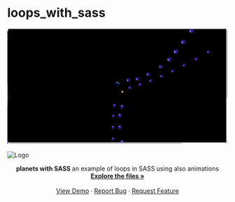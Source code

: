 # loops_with_sass 

![check here](sassloops.png)

 <img src=(sassloops.png) alt="Logo" width="214" height="336">
  <p align="center">
  <strong> planets with SASS </strong>
an example of loops in SASS using also animations
    <br />
    <a href="https://github.com/AngelosPa/loops_with_sass/tree/main/src/scss"><strong>Explore the files »</strong></a>
    <br />
    <br />
    <a href="https://angelospa.github.io/loops_with_sass/">View Demo</a>
    ·
    <a href="https://github.com/github_username/repo_name/issues">Report Bug</a>
    ·
    <a href="https://github.com/github_username/repo_name/issues">Request Feature</a>
  </p>
</p>

